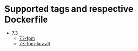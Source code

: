 # Supported tags and respective Dockerfile

* 7.3
  * [7.3-fpm](7.3/fpm/Dockerfile)
  * [7.3-fpm-laravel](7.3/fpm/Dockerfile.Laravel)
  
